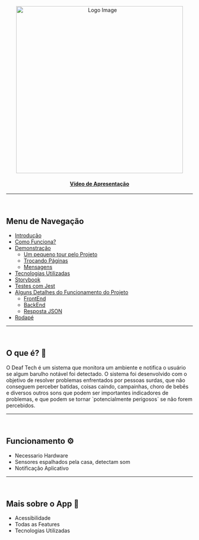<!-- <h1 align="center">🔊 Deaf Tech 🧏</h1> --> 

<div align="center">
 <img src="https://github.com/MatheusAndrade23/Deaf_Tech/assets/84635540/c98eb6d9-848a-4e4b-97b5-9bf8771a6e5a" width="450px" alt="Logo Image"/>
</div> 

<!-- [![YoutubeVideo](http://img.youtube.com/vi/DXTmdkuJo0w&t/0.jpg)](http://www.youtube.com/watch?v=DXTmdkuJo0w&t) -->

<!-- <p align="center">
 <a href="#definicao">O que é?</a> •
 <a href="funcionamento">Funcionamento</a>
 <a href="#demo">Mais sobre o App</a>
 
</p> -->

<p align="center"></p>

<h4 align="center">
  <a href="http://www.youtube.com/watch?v=DXTmdkuJo0w&t">Vídeo de Apresentação</a>
</h4>

---

<br>

<h2>Menu de Navegação</h2>

- <a href="#introducao">Introdução</a>
- <a href="#funcionamento">Como Funciona?</a>
- <a href="#demo">Demonstração</a>
  - <a href="#tour">Um pequeno tour pelo Projeto</a>
  - <a href="#trocando">Trocando Páginas</a>
  - <a href="#mensagens">Mensagens</a>
- <a href="#tecnologias">Tecnologias Utilizadas</a>
- <a href="#storybook">Storybook</a>
- <a href="#testes">Testes com Jest</a>
- <a href="#detalhes">Alguns Detalhes do Funcionamento do Projeto</a>
  - <a href="#front">FrontEnd</a>
  - <a href="#back">BackEnd</a>
  - <a href="#json">Resposta JSON</a>
- <a href="#footer">Rodapé</a>

---

<br/>

<h2 id="definicao">O que é? 🤔</h2>

<p> O Deaf Tech é um sistema que monitora um ambiente e notifica o usuário se algum barulho notável foi detectado. 
  O sistema foi desenvolvido com o objetivo de resolver problemas enfrentados por pessoas surdas, que não conseguem perceber 
  batidas, coisas caindo, campainhas, choro de bebês e diversos outros sons que podem ser importantes indicadores de problemas, 
  e que podem se tornar `potencialmente perigosos` se não forem percebidos. </p>

---

<br/>

<h2 id="funcionalidades">Funcionamento ⚙️</h2>

  - Necessario Hardware
  - Sensores espalhados pela casa, detectam som
  - Notificação Aplicativo

---

<br/>

<h2 id="demo">Mais sobre o App 📱</h2>

 - Acessibilidade
 - Todas as Features
 - Tecnologias Utilizadas
  
